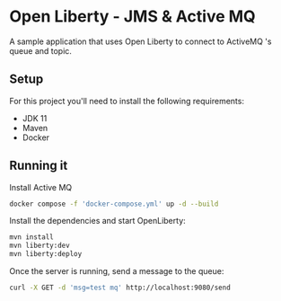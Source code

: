 # Open Liberty - JMS & Active MQ

A sample application that uses Open Liberty to connect to ActiveMQ 's queue and topic.

## Setup

For this project you'll need to install the following requirements:

- JDK 11
- Maven
- Docker

## Running it

Install Active MQ

```sh
docker compose -f 'docker-compose.yml' up -d --build
```

Install the dependencies and start OpenLiberty:

```sh
mvn install
mvn liberty:dev
mvn liberty:deploy
```

Once the server is running, send a message to the queue:

```sh
curl -X GET -d 'msg=test mq' http://localhost:9080/send
```
